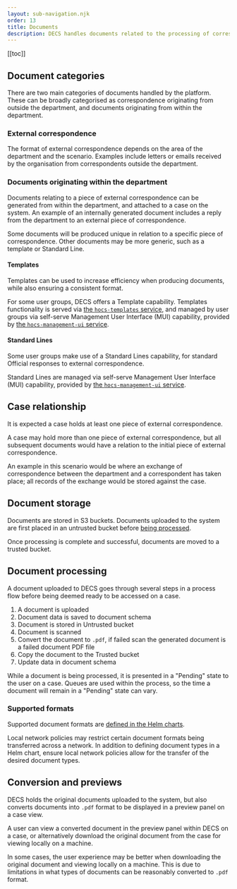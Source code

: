 ```yaml
---
layout: sub-navigation.njk
order: 13
title: Documents
description: DECS handles documents related to the processing of correspondence 
---
```


[[toc]]

## Document categories
There are two main categories of documents handled by the platform. These can be broadly categorised as correspondence originating from outside the department, and documents originating from within the department.

### External correspondence
The format of external correspondence depends on the area of the department and the scenario. Examples include letters or emails received by the organisation from correspondents outside the department.

### Documents originating within the department
Documents relating to a piece of external correspondence can be generated from within the department, and attached to a case on the system. An example of an internally generated document includes a reply from the department to an external piece of correspondence.

Some documents will be produced unique in relation to a specific piece of correspondence. Other documents may be more generic, such as a template or Standard Line.

#### Templates
Templates can be used to increase efficiency when producing documents, while also ensuring a consistent format.

For some user groups, DECS offers a Template capability. Templates functionality is served via [the `hocs-templates` service](https://github.com/UKHomeOffice/hocs-templates), and managed by user groups via self-serve Management User Interface (MUI) capability, provided by [the `hocs-management-ui` service](https://github.com/UKHomeOffice/hocs-management-ui). 

#### Standard Lines
Some user groups make use of a Standard Lines capability, for standard Official responses to external correspondence.

Standard Lines are managed via self-serve Management User Interface (MUI) capability, provided by [the `hocs-management-ui` service](https://github.com/UKHomeOffice/hocs-management-ui).

## Case relationship
It is expected a case holds at least one piece of external correspondence. 

A case may hold more than one piece of external correspondence, but all subsequent documents would have a relation to the initial piece of external correspondence.

An example in this scenario would be where an exchange of correspondence between the department and a correspondent has taken place; all records of the exchange would be stored against the case.

## Document storage
Documents are stored in S3 buckets. Documents uploaded to the system are first placed in an untrusted bucket before [being processed](#document-processing).

Once processing is complete and successful, documents are moved to a trusted bucket.

## Document processing
A document uploaded to DECS goes through several steps in a process flow before being deemed ready to be accessed on a case.

1. A document is uploaded
2. Document data is saved to document schema
3. Document is stored in Untrusted bucket
4. Document is scanned
5. Convert the document to `.pdf`, if failed scan the generated document is a failed document PDF file
6. Copy the document to the Trusted bucket
7. Update data in document schema

While a document is being processed, it is presented in a "Pending" state to the user on a case. Queues are used within the process, so the time a document will remain in a "Pending" state can vary.

### Supported formats
Supported document formats are [defined in the Helm charts](https://github.com/UKHomeOffice/hocs-helm-charts/blob/main/charts/hocs-frontend/values.yaml#L25).

Local network policies may restrict certain document formats being transferred across a network. In addition to defining document types in a Helm chart, ensure local network policies allow for the transfer of the desired document types.

## Conversion and previews
DECS holds the original documents uploaded to the system, but also converts documents into `.pdf` format to be displayed in a preview panel on a case view.

A user can view a converted document in the preview panel within DECS on a case, or alternatively download the original document from the case for viewing locally on a machine.

In some cases, the user experience may be better when downloading the original document and viewing locally on a machine. This is due to limitations in what types of documents can be reasonably converted to `.pdf` format.
